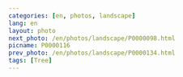 ```yaml
---
categories: [en, photos, landscape]
lang: en
layout: photo
next_photo: /en/photos/landscape/P0000098.html
picname: P0000116
prev_photo: /en/photos/landscape/P0000134.html
tags: [Tree]
---
```


